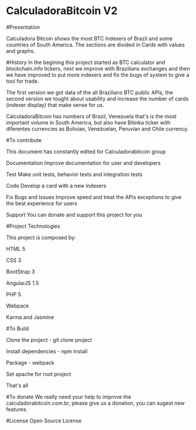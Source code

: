 # CalculadoraBitcoin V2
#Presentation

 Calculadora Bitcoin shows the most BTC Indexers of Brazil and some countries of South America. The sections are divided in Cards with values and graphs.

#History 
 In the begining this project started as BTC calculator and  blockchain.info tickers, next we improve with Brazilians exchanges and then we have improved to put more indexers and fix the bugs of system to give a tool for trade.
 
 The first version we got data of the all Brazilians BTC public APIs, the second version we tought about usability and increase the number of cards (indexer display) that make sense for us. 
 
 CalculadoraBitcoin has numbers of Brazil, Venezuela that's is the most important volume in South America, but also have Bitinka ticker with diferentes currencies as Bolivian, Venezuelan, Peruvian and Chile currency. 

#To contribute

This document has constantly edited for Calculadorabitcoin group

Documentation 
Improve documentation for user and developers

Test
Make unit tests, behavior tests and integration tests

Code
Develop a card with a new indexers

Fix Bugs and Issues 
Improve speed and treat the APis exceptions to give the best experience for users

Support
You can donate and support this project for you

#Project Technologies

This project is composed by:

HTML 5 

CSS 3

BootStrap 3

AngularJS 1.5

PHP 5

Webpack

Karma and Jasmine

#To Build

Clone the project -  git clone project 

Install dependencies - npm install

Package - webpack

Set apache for root project 

That's all

#To donate
We really need your help to improve the calculadorabitcoin.com.br, please give us a donation, you can sugest new features.

#License
Open Source License
